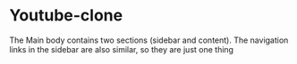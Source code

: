 # Youtube-clone
The Main body contains two sections (sidebar and content). The navigation links in the sidebar are also similar, so they are just one thing
